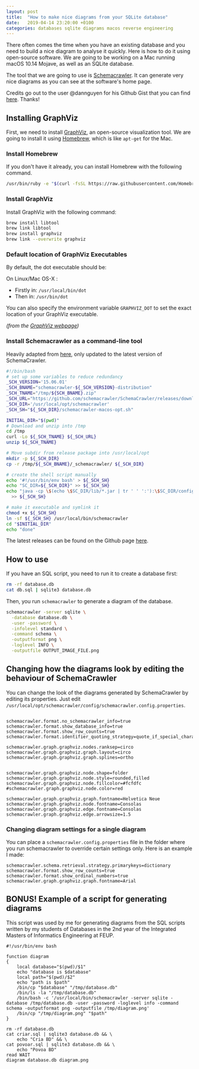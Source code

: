 ```yaml
---
layout: post
title:  "How to make nice diagrams from your SQLite database"
date:   2019-04-14 23:20:00 +0100
categories: databases sqlite diagrams macos reverse engineering
---
```


There often comes the time when you have an existing database and you need to build a nice diagram to analyse it quickly. Here is how to do it using open-source software. We are going to be working on a Mac running macOS 10.14 Mojave, as well as an SQLite database.

The tool that we are going to use is [Schemacrawler](http://www.schemacrawler.com/diagramming.html). It can generate very nice diagrams as you can see at the software's home page.

Credits go out to the user @dannguyen for his Github Gist that you can find [here](https://gist.github.com/dannguyen/f056d05bb7fec408bb7c14ea1552c349). Thanks!

## Installing GraphViz

First, we need to install [GraphViz](https://www.graphviz.org), an open-source visualization tool. We are going to install it using [Homebrew](https://brew.sh), which is like `apt-get` for the Mac.

### Install Homebrew

If you don't have it already, you can install Homebrew with the following command.

```sh
/usr/bin/ruby -e "$(curl -fsSL https://raw.githubusercontent.com/Homebrew/install/master/install)"
```

### Install GraphViz

Install GraphViz with the following command:

```sh
brew install libtool
brew link libtool
brew install graphviz
brew link --overwrite graphviz
```

### Default location of GraphViz Executables

By default, the dot executable should be:

On Linux/Mac OS-X :

* Firstly in: `/usr/local/bin/dot`
* Then in: `/usr/bin/dot`

You can also specify the environment variable `GRAPHVIZ_DOT` to set the exact location of your GraphViz executable.

_(from the [GraphViz webpage](http://plantuml.com/graphviz-dot))_

### Install Schemacrawler as a command-line tool

Heavily adapted from [here](https://gist.github.com/dannguyen/f056d05bb7fec408bb7c14ea1552c349), only updated to the latest version of SchemaCrawler.

```sh
#!/bin/bash
# set up some variables to reduce redundancy
_SCH_VERSION='15.06.01'
_SCH_BNAME="schemacrawler-${_SCH_VERSION}-distribution"
_SCH_TNAME="/tmp/${SCH_BNAME}.zip"
_SCH_URL="https://github.com/schemacrawler/SchemaCrawler/releases/download/v${_SCH_VERSION}/${_SCH_BNAME}.zip"
_SCH_DIR='/usr/local/opt/schemacrawler'
_SCH_SH="${_SCH_DIR}/schemacrawler-macos-opt.sh"

INITIAL_DIR="$(pwd)"
# Download and unzip into /tmp
cd /tmp
curl -Lo ${_SCH_TNAME} ${_SCH_URL}
unzip ${_SCH_TNAME}

# Move subdir from release package into /usr/local/opt
mkdir -p ${_SCH_DIR}
cp -r /tmp/${_SCH_BNAME}/_schemacrawler/ ${_SCH_DIR}

# create the shell script manually
echo '#!/usr/bin/env bash' > ${_SCH_SH}
echo "SC_DIR=${_SCH_DIR}" >> ${_SCH_SH}
echo "java -cp \$(echo \$SC_DIR/lib/*.jar | tr ' ' ':'):\$SC_DIR/config schemacrawler.Main \"\$@\"" \
  >> ${_SCH_SH}

# make it executable and symlink it
chmod +x ${_SCH_SH}
ln -sf ${_SCH_SH} /usr/local/bin/schemacrawler  
cd "$INITIAL_DIR"
echo "done"
```

The latest releases can be found on the Github page [here](https://github.com/schemacrawler/SchemaCrawler/releases/).

## How to use

If you have an SQL script, you need to run it to create a database first:

```sh
rm -rf database.db
cat db.sql | sqlite3 database.db
```

Then, you run `schemacrawler` to generate a diagram of the database.

```sh
schemacrawler -server sqlite \
  -database database.db \
  -user -password \
  -infolevel standard \
  -command schema \
  -outputformat png \
  -loglevel INFO \
  -outputfile OUTPUT_IMAGE_FILE.png
```

## Changing how the diagrams look by editing the behaviour of SchemaCrawler

You can change the look of the diagrams generated by SchemaCrawler by editing its properties. Just edit `/usr/local/opt/schemacrawler/config/schemacrawler.config.properties`.

```config

schemacrawler.format.no_schemacrawler_info=true
schemacrawler.format.show_database_info=true
schemacrawler.format.show_row_counts=true
schemacrawler.format.identifier_quoting_strategy=quote_if_special_characters

schemacrawler.graph.graphviz.nodes.ranksep=circo
schemacrawler.graph.graphviz.graph.layout=circo
schemacrawler.graph.graphviz.graph.splines=ortho


schemacrawler.graph.graphviz.node.shape=folder
schemacrawler.graph.graphviz.node.style=rounded,filled
schemacrawler.graph.graphviz.node.fillcolor=#fcfdfc
#schemacrawler.graph.graphviz.node.color=red

schemacrawler.graph.graphviz.graph.fontname=Helvetica Neue
schemacrawler.graph.graphviz.node.fontname=Consolas
schemacrawler.graph.graphviz.edge.fontname=Consolas
schemacrawler.graph.graphviz.edge.arrowsize=1.5
```
### Changing diagram settings for a single diagram

You can place a `schemacrawler.config.properties` file in the folder where you run schemacrawler to override certain settings only. Here is an example I made:

```properties
schemacrawler.schema.retrieval.strategy.primarykeys=dictionary
schemacrawler.format.show_row_counts=true
schemacrawler.format.show_ordinal_numbers=true
schemacrawler.graph.graphviz.graph.fontname=Arial
````

## BONUS! Example of a script for generating diagrams

This script was used by me for generating diagrams from the SQL scripts written by my students of Databases in the 2nd year of the Integrated Masters of Informatics Engineering at FEUP.

```shell
#!/usr/bin/env bash

function diagram
{
    local database="$(pwd)/$1"
    echo "database is $database"
    local path="$(pwd)/$2"
    echo "path is $path"
    /bin/cp "$database" "/tmp/database.db"
    /bin/ls -la "/tmp/database.db"
    /bin/bash -c '/usr/local/bin/schemacrawler -server sqlite -database /tmp/database.db -user -password -loglevel info -command schema -outputformat png -outputfile /tmp/diagram.png'
    /bin/cp "/tmp/diagram.png" "$path"
}

rm -rf database.db
cat criar.sql | sqlite3 database.db && \
	echo "Cria BD" && \
cat povoar.sql | sqlite3 database.db && \
	echo "Povoa BD"
read WAIT
diagram database.db diagram.png

```
